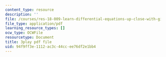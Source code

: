 ```yaml
---
content_type: resource
description: ''
file: /courses/res-18-009-learn-differential-equations-up-close-with-gilbert-strang-and-cleve-moler-fall-2015/94f9ff3e1112ac3c44ccee76df2e1bb4_6b9AW6QxXt0.pdf
file_type: application/pdf
learning_resource_types: []
ocw_type: OCWFile
resourcetype: Document
title: 3play pdf file
uid: 94f9ff3e-1112-ac3c-44cc-ee76df2e1bb4
---
```

